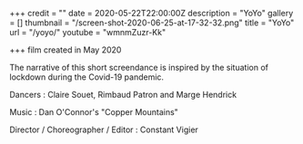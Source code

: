 +++
credit = ""
date = 2020-05-22T22:00:00Z
description = "YoYo"
gallery = []
thumbnail = "/screen-shot-2020-06-25-at-17-32-32.png"
title = "YoYo"
url = "/yoyo/"
youtube = "wmnmZuzr-Kk"

+++
film created in May 2020

The narrative of this short screendance is inspired by the situation of lockdown during the Covid-19 pandemic.

Dancers : Claire Souet, Rimbaud Patron and Marge Hendrick

Music : Dan O'Connor's "Copper Mountains"

Director / Choreographer / Editor : Constant Vigier